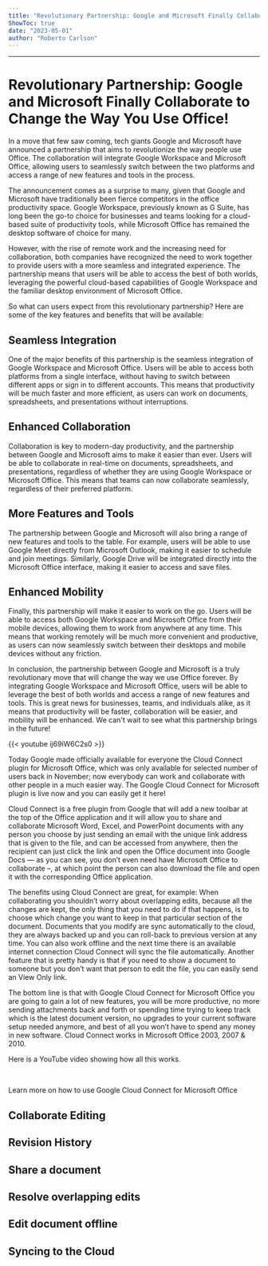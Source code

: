 ```yaml
---
title: "Revolutionary Partnership: Google and Microsoft Finally Collaborate to Change the Way You Use Office!"
ShowToc: true 
date: "2023-05-01"
author: "Roberto Carlson"
---
```

*****
# Revolutionary Partnership: Google and Microsoft Finally Collaborate to Change the Way You Use Office!

In a move that few saw coming, tech giants Google and Microsoft have announced a partnership that aims to revolutionize the way people use Office. The collaboration will integrate Google Workspace and Microsoft Office, allowing users to seamlessly switch between the two platforms and access a range of new features and tools in the process.

The announcement comes as a surprise to many, given that Google and Microsoft have traditionally been fierce competitors in the office productivity space. Google Workspace, previously known as G Suite, has long been the go-to choice for businesses and teams looking for a cloud-based suite of productivity tools, while Microsoft Office has remained the desktop software of choice for many.

However, with the rise of remote work and the increasing need for collaboration, both companies have recognized the need to work together to provide users with a more seamless and integrated experience. The partnership means that users will be able to access the best of both worlds, leveraging the powerful cloud-based capabilities of Google Workspace and the familiar desktop environment of Microsoft Office.

So what can users expect from this revolutionary partnership? Here are some of the key features and benefits that will be available:

## Seamless Integration

One of the major benefits of this partnership is the seamless integration of Google Workspace and Microsoft Office. Users will be able to access both platforms from a single interface, without having to switch between different apps or sign in to different accounts. This means that productivity will be much faster and more efficient, as users can work on documents, spreadsheets, and presentations without interruptions.

## Enhanced Collaboration

Collaboration is key to modern-day productivity, and the partnership between Google and Microsoft aims to make it easier than ever. Users will be able to collaborate in real-time on documents, spreadsheets, and presentations, regardless of whether they are using Google Workspace or Microsoft Office. This means that teams can now collaborate seamlessly, regardless of their preferred platform.

## More Features and Tools

The partnership between Google and Microsoft will also bring a range of new features and tools to the table. For example, users will be able to use Google Meet directly from Microsoft Outlook, making it easier to schedule and join meetings. Similarly, Google Drive will be integrated directly into the Microsoft Office interface, making it easier to access and save files.

## Enhanced Mobility

Finally, this partnership will make it easier to work on the go. Users will be able to access both Google Workspace and Microsoft Office from their mobile devices, allowing them to work from anywhere at any time. This means that working remotely will be much more convenient and productive, as users can now seamlessly switch between their desktops and mobile devices without any friction.

In conclusion, the partnership between Google and Microsoft is a truly revolutionary move that will change the way we use Office forever. By integrating Google Workspace and Microsoft Office, users will be able to leverage the best of both worlds and access a range of new features and tools. This is great news for businesses, teams, and individuals alike, as it means that productivity will be faster, collaboration will be easier, and mobility will be enhanced. We can't wait to see what this partnership brings in the future!

{{< youtube ij69iW6C2s0 >}} 



Today Google made officially available for everyone the Cloud Connect plugin for Microsoft Office, which was only available for selected number of users back in November; now everybody can work and collaborate with other people in a much easier way. The Google Cloud Connect for Microsoft plugin is live now and you can easily get it here!
 
Cloud Connect is a free plugin from Google that will add a new toolbar at the top of the Office application and it will allow you to share and collaborate Microsoft Word, Excel, and PowerPoint documents with any person you choose by just sending an email with the unique link address that is given to the file, and can be accessed from anywhere, then the recipient can just click the link and open the Office document into Google Docs — as you can see, you don’t even need have Microsoft Office to collaborate –, at which point the person can also download the file and open it with the corresponding Office application.
 
The benefits using Cloud Connect are great, for example: When collaborating you shouldn’t worry about overlapping edits, because all the changes are kept, the only thing that you need to do if that happens, is to choose which change you want to keep in that particular section of the document. Documents that you modify are sync automatically to the cloud, they are always backed up and you can roll-back to previous version at any time. You can also work offline and the next time there is an available internet connection Cloud Connect will sync the file automatically. Another feature that is pretty handy is that if you need to show a document to someone but you don’t want that person to edit the file, you can easily send an View Only link.
 
The bottom line is that with Google Cloud Connect for Microsoft Office you are going to gain a lot of new features, you will be more productive, no more sending attachments back and forth or spending time trying to keep track which is the latest document version, no upgrades to your current software setup needed anymore, and best of all you won’t have to spend any money in new software. Cloud Connect works in Microsoft Office 2003, 2007 & 2010.
 
Here is a YouTube video showing how all this works.
 
 
 
Learn more on how to use Google Cloud Connect for Microsoft Office
 
## Collaborate Editing
 

 
## Revision History
 
## Share a document
 
## Resolve overlapping edits
 
## Edit document offline
 
## Syncing to the Cloud




